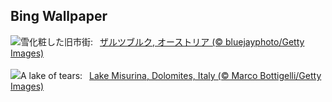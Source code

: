 ## Bing Wallpaper
![](https://www.bing.com/th?id=OHR.SalzburgSnow_JA-JP7845943575_UHD.jpg&w=1000)雪化粧した旧市街:&nbsp;&ensp;[ザルツブルク, オーストリア (© bluejayphoto/Getty Images)](https://www.bing.com/th?id=OHR.SalzburgSnow_JA-JP7845943575_UHD.jpg)
<br><br/>
![](https://www.bing.com/th?id=OHR.MisurinaLake_EN-GB5184581408_UHD.jpg&w=1000)A lake of tears:&nbsp;&ensp;[Lake Misurina, Dolomites, Italy (© Marco Bottigelli/Getty Images)](https://www.bing.com/th?id=OHR.MisurinaLake_EN-GB5184581408_UHD.jpg)
<br><br/>
